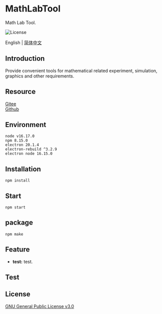 # MathLabTool

Math Lab Tool.

![License](https://img.shields.io/badge/license-GPL%20v3-blue)

English | [简体中文](./README_zh.md)

## Introduction

Provide convenient tools for mathematical related experiment, simulation, graphics and other requirements.

## Resource

[Gitee](https://gitee.com/xxyjskx1987/MathLabTool)  
[Github](https://github.com/xxyjskx1987/MathLabTool)

## Environment

```
node v16.17.0
npm 8.15.0
electron 20.1.4
electron-rebuild ^3.2.9
electron node 16.15.0
```

## Installation

```
npm install
```

## Start

```
npm start
```

## package

```
npm make
```

## Feature

- **test:** test.  

## Test

## License

[GNU General Public License v3.0](./LICENSE)